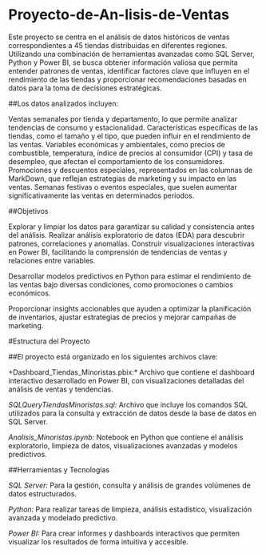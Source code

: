 # Proyecto-de-An-lisis-de-Ventas
Este proyecto se centra en el análisis de datos históricos de ventas correspondientes a 45 tiendas distribuidas en diferentes regiones. Utilizando una combinación de herramientas avanzadas como SQL Server, Python y Power BI, se busca obtener información valiosa que permita entender patrones de ventas, identificar factores clave que influyen en el rendimiento de las tiendas y proporcionar recomendaciones basadas en datos para la toma de decisiones estratégicas.

##Los datos analizados incluyen:


Ventas semanales por tienda y departamento, lo que permite analizar tendencias de consumo y estacionalidad.
Características específicas de las tiendas, como el tamaño y el tipo, que pueden influir en el rendimiento de las ventas.
Variables económicas y ambientales, como precios de combustible, temperatura, índice de precios al consumidor (CPI) y tasa de desempleo, que afectan el comportamiento de los consumidores.
Promociones y descuentos especiales, representados en las columnas de MarkDown, que reflejan estrategias de marketing y su impacto en las ventas.
Semanas festivas o eventos especiales, que suelen aumentar significativamente las ventas en determinados periodos.

##Objetivos

Explorar y limpiar los datos para garantizar su calidad y consistencia antes del análisis.
Realizar análisis exploratorio de datos (EDA) para descubrir patrones, correlaciones y anomalías.
Construir visualizaciones interactivas en Power BI, facilitando la comprensión de tendencias de ventas y relaciones entre variables.

Desarrollar modelos predictivos en Python para estimar el rendimiento de las ventas bajo diversas condiciones, como promociones o cambios económicos.

Proporcionar insights accionables que ayuden a optimizar la planificación de inventarios, ajustar estrategias de precios y mejorar campañas de marketing.

#Estructura del Proyecto

##El proyecto está organizado en los siguientes archivos clave:

+Dashboard_Tiendas_Minoristas.pbix:* Archivo que contiene el dashboard interactivo desarrollado en Power BI, con visualizaciones detalladas del análisis de ventas y tendencias.

*SQLQueryTiendasMinoristas.sql:* Archivo que incluye los comandos SQL utilizados para la consulta y extracción de datos desde la base de datos en SQL Server.

*Analisis_Minoristas.ipynb:* Notebook en Python que contiene el análisis exploratorio, limpieza de datos, visualizaciones avanzadas y modelos predictivos.

##Herramientas y Tecnologías

*SQL Server:* Para la gestión, consulta y análisis de grandes volúmenes de datos estructurados.

*Python:* Para realizar tareas de limpieza, análisis estadístico, visualización avanzada y modelado predictivo.

*Power BI:* Para crear informes y dashboards interactivos que permiten visualizar los resultados de forma intuitiva y accesible.
